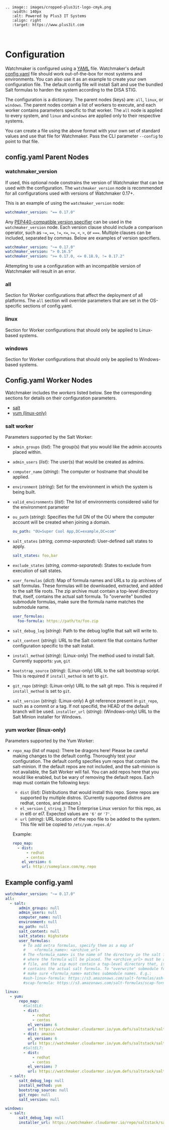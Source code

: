 ```eval_rst
.. image:: images/cropped-plus3it-logo-cmyk.png
   :width: 140px
   :alt: Powered by Plus3 IT Systems
   :align: right
   :target: https://www.plus3it.com
```
<br>

# Configuration

Watchmaker is configured using a [YAML][0] file. Watchmaker's default
[config.yaml][1] file should work out-of-the-box for most systems and
environments. You can also use it as an example to create your own
configuration file. The default config file will install Salt and use the
bundled Salt formulas to harden the system according to the DISA STIG.

The configuration is a dictionary. The parent nodes (keys) are: `all`, `linux`,
or `windows`. The parent nodes contain a list of workers to execute, and each
worker contains parameters specific to that worker. The `all` node is applied
to every system, and `linux` and `windows` are applied only to their respective
systems.

You can create a file using the above format with your own set of standard
values and use that file for Watchmaker. Pass the CLI parameter `--config` to
point to that file.

## config.yaml Parent Nodes

### watchmaker_version

If used, this optional node constrains the version of Watchmaker that can be used with the configuration. The `watchmaker_version` node is recommended for all configurations used with versions of Watchmaker 0.17+.

This is an example of using the `watchmaker_version` node:

```yaml
watchmaker_version: "== 0.17.0"
```

Any [PEP440-compatible version specifier](https://www.python.org/dev/peps/pep-0440/#version-specifiers) can be used in the `watchmaker_version` node. Each version clause should include a comparison operator, such as `~=`, `==`, `!=`, `<=`, `>=`, `<`, `>`, or `===`. Multiple clauses can be included, separated by commas. Below are examples of version specifiers.

```yaml
watchmaker_version: "~= 0.17.0"
watchmaker_version: "> 0.16.5"
watchmaker_version: ">= 0.17.0, <= 0.18.9, != 0.17.2"
```

Attempting to use a configuration with an incompatible version of Watchmaker will result in an error.

### all

Section for Worker configurations that affect the deployment of all platforms.
The `all` section will override parameters that are set in the OS-specific
sections of config.yaml.

### linux

Section for Worker configurations that should only be applied to Linux-based
systems.

### windows

Section for Worker configurations that should only be applied to Windows-based
systems.

## Config.yaml Worker Nodes

Watchmaker includes the _workers_ listed below. See the corresponding sections
for details on their configuration parameters.

*   [salt](#salt-worker)
*   [yum (linux-only)](#yum-worker-linux-only)

### salt worker

Parameters supported by the Salt Worker:

-   `admin_groups` (_list_): The group(s) that you would like the admin accounts
    placed within.

-   `admin_users` (_list_): The user(s) that would be created as admins.

-   `computer_name` (_string_): The computer or hostname that should be applied.

-   `environment` (_string_): Set for the environment in which the system is
    being built.

-   `valid_environments` (_list_): The list of environments considered valid
    for the environment parameter

-   `ou_path` (_string_): Specifies the full DN of the OU where the computer
    account will be created when joining a domain.

    ```yaml
    ou_path: "OU=Super Cool App,DC=example,DC=com"
    ```

-   `salt_states` (_string, comma-separated_): User-defined salt states to
    apply.

    ```yaml
    salt_states: foo,bar
    ```

-   `exclude_states` (_string, comma-separated_): States to exclude from
    execution of salt states.

-   `user_formulas` (_dict_): Map of formula names and URLs to zip archives of
    salt formulas. These formulas will be downloaded, extracted, and added to
    the salt file roots. The zip archive must contain a top-level directory
    that, itself, contains the actual salt formula. To "overwrite" bundled
    submodule formulas, make sure the formula name matches the submodule name.

    ```yaml
    user_formulas:
      foo-formula: https://path/to/foo.zip
    ```

-   `salt_debug_log` (_string_): Path to the debug logfile that salt will write
    to.

-   `salt_content` (_string_): URL to the Salt content file that contains
    further configuration specific to the salt install.

-   `install_method` (_string_): (Linux-only) The method used to install Salt.
    Currently supports: `yum`, `git`

-   `bootstrap_source` (_string_): (Linux-only) URL to the salt bootstrap
    script. This is required if `install_method` is set to `git`.

-   `git_repo` (_string_): (Linux-only) URL to the salt git repo. This is
    required if `install_method` is set to `git`.

-   `salt_version` (_string_): (Linux-only) A git reference present in
    `git_repo`, such as a commit or a tag. If not specifid, the HEAD of the
    default branch will be used.
    `installer_url` (_string_): (Windows-only) URL to the Salt Minion installer
    for Windows.

### yum worker (linux-only)

Parameters supported by the Yum Worker:

-   `repo_map` (list of maps): There be dragons here! Please be careful making
    changes to the default config. Thoroughly test your configuration. The
    default config specifies yum repos that contain the salt-minion. If the
    default repos are not included, and the salt-minion is not available, the
    Salt Worker will fail. You can add repos here that you would like enabled,
    but be wary of removing the default repos. Each map must contain the
    following keys:

    -   `dist` (_list_): Distributions that would install this repo. Some repos
        are supported by multiple distros. (Currently supported distros are
        redhat, centos, and amazon.)
    -   `el_version` (`_string_`): The Enterprise Linux version for this repo,
        as in el6 or el7. Expected values are `'6'` or `'7'`.
    -   `url` (_string_): URL location of the repo file to be added to the
        system. This file will be copied to `/etc/yum.repos.d/`

    Example:

    ```yaml
    repo_map:
      - dist:
          - redhat
          - centos
        el_version: 6
        url: http://someplace.com/my.repo
    ```

## Example config.yaml

```yaml
watchmaker_version: "~= 0.17.0"
all:
  - salt:
      admin_groups: null
      admin_users: null
      computer_name: null
      environment: null
      ou_path: null
      salt_content: null
      salt_states: Highstate
      user_formulas:
        # To add extra formulas, specify them as a map of
        #    <formula_name>: <archive_url>
        # The <formula_name> is the name of the directory in the salt file_root
        # where the formula will be placed. The <archive_url> must be a zip
        # file, and the zip must contain a top-level directory that, itself,
        # contains the actual salt formula. To "overwrite" submodule formulas,
        # make sure <formula_name> matches submodule names. E.g.:
        #ash-linux-formula: https://s3.amazonaws.com/salt-formulas/ash-linux-formula-master.zip
        #scap-formula: https://s3.amazonaws.com/salt-formulas/scap-formula-master.zip

linux:
  - yum:
      repo_map:
        #SaltEL6:
        - dist:
            - redhat
            - centos
          el_version: 6
          url: https://watchmaker.cloudarmor.io/yum.defs/saltstack/salt/2016.11.9/salt-reposync-el6.repo
        - dist: amazon
          el_version: 6
          url: https://watchmaker.cloudarmor.io/yum.defs/saltstack/salt/2016.11.9/salt-reposync-amzn.repo
        #SaltEL7:
        - dist:
            - redhat
            - centos
          el_version: 7
          url: https://watchmaker.cloudarmor.io/yum.defs/saltstack/salt/2016.11.9/salt-reposync-el7.repo
  - salt:
      salt_debug_log: null
      install_method: yum
      bootstrap_source: null
      git_repo: null
      salt_version: null

windows:
  - salt:
      salt_debug_log: null
      installer_url: https://watchmaker.cloudarmor.io/repo/saltstack/salt/windows/Salt-Minion-2016.11.6-AMD64-Setup.exe
```

[0]: https://yaml.org/spec/1.2/spec.html
[1]: https://github.com/plus3it/watchmaker/blob/develop/src/watchmaker/static/config.yaml
